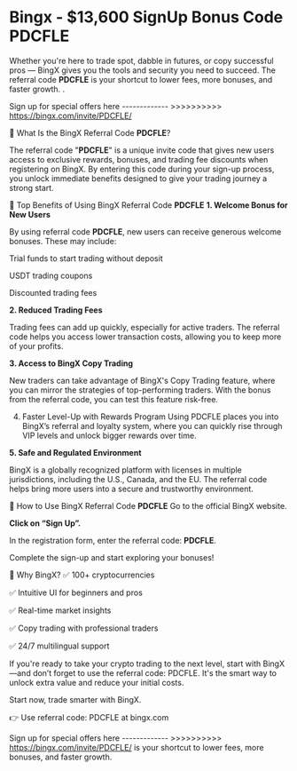 # Bingx - $13,600 SignUp Bonus Code PDCFLE


Whether you're here to trade spot, dabble in futures, or copy successful pros — BingX gives you the tools and security you need to succeed. The referral code **PDCFLE** is your shortcut to lower fees, more bonuses, and faster growth.
.





Sign up for special offers here  ------------- >>>>>>>>>>  https://bingx.com/invite/PDCFLE/


🔑 What Is the BingX Referral Code **PDCFLE**?

The referral code "**PDCFLE**" is a unique invite code that gives new users access to exclusive rewards, bonuses, and trading fee discounts when registering on BingX. By entering this code during your sign-up process, you unlock immediate benefits designed to give your trading journey a strong start.

🚀 Top Benefits of Using BingX Referral Code **PDCFLE**
**1. Welcome Bonus for New Users**

By using referral code **PDCFLE**, new users can receive generous welcome bonuses. These may include:

Trial funds to start trading without deposit

USDT trading coupons

Discounted trading fees

**2. Reduced Trading Fees**

Trading fees can add up quickly, especially for active traders. The referral code helps you access lower transaction costs, allowing you to keep more of your profits.

**3. Access to BingX Copy Trading**

New traders can take advantage of BingX's Copy Trading feature, where you can mirror the strategies of top-performing traders. With the bonus from the referral code, you can test this feature risk-free.

4. Faster Level-Up with Rewards Program
Using PDCFLE places you into BingX’s referral and loyalty system, where you can quickly rise through VIP levels and unlock bigger rewards over time.

**5. Safe and Regulated Environment**

BingX is a globally recognized platform with licenses in multiple jurisdictions, including the U.S., Canada, and the EU. The referral code helps bring more users into a secure and trustworthy environment.

📝 How to Use BingX Referral Code **PDCFLE**
Go to the official BingX website.

**Click on “Sign Up”.**

In the registration form, enter the referral code: **PDCFLE**.

Complete the sign-up and start exploring your bonuses!

🎯 Why BingX?
✅ 100+ cryptocurrencies

✅ Intuitive UI for beginners and pros

✅ Real-time market insights

✅ Copy trading with professional traders

✅ 24/7 multilingual support


If you're ready to take your crypto trading to the next level, start with BingX—and don’t forget to use the referral code: PDCFLE. It's the smart way to unlock extra value and reduce your initial costs.

Start now, trade smarter with BingX.

👉 Use referral code: PDCFLE at bingx.com


Sign up for special offers here  ------------- >>>>>>>>>>  https://bingx.com/invite/PDCFLE/ is your shortcut to lower fees, more bonuses, and faster growth.
